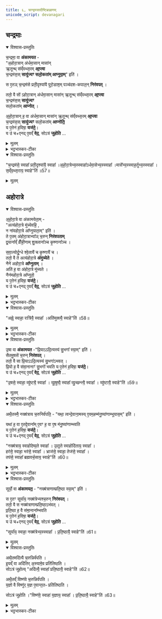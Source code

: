 ```yaml
---
title: ६, चान्द्रमसादीष्टिब्राह्मणम् 
unicode_script: devanagari
---
```


## चन्द्रमाः
<details open><summary>विश्वास-प्रस्तुतिः</summary>

च॒न्द्रमा॒ वा  **अ॑कामयत** -  
"अ॒होरा॒त्रान् अ॑र्धमा॒सान् मासा॑न्  
ऋ॒तून्थ् स॑व्ँवथ्स॒रम् **आ॒प्त्वा**  
च॒न्द्रम॑स॒स् **सायु॑ज्यꣳ सलो॒कता॑म् आप्नुया॒म्**" इति॑ ।  

स ए॒तञ् च॒न्द्रम॑से प्रती॒दृश्या॑यै पुरो॒डाश॒म् पञ्च॑दश-कपाल॒न् **निर॑वपत्** ।  

ततो॒ वै सो॑ ऽहोरा॒त्रान् अ॑र्धमा॒सान् मासा॑न् ऋ॒तून्थ् स॑व्ँवथ्स॒रम् **आ॒प्त्वा**  
च॒न्द्रम॑स॒स् **सायु॑ज्यꣳ**  
सलो॒कता॑म् **आप्नोत्** ।  

अ॒हो॒रा॒त्रान् ह॒ वा अ॑र्धमा॒सान् मासा॑न् ऋ॒तून्थ् स॑व्ँवथ्स॒रम् **आ॒प्त्वा**   
च॒न्द्रम॑स॒स् **सायु॑ज्यꣳ** सलो॒कता॑म् **आप्नोति॒**  
य ए॒तेन॑ ह॒विषा॒ **यज॑ते॒**।   
य उ॑ च+एनद् ए॒वव्ँ **वेद॒**, सोऽत्र॑ **जुहोति** …
</details>

<details><summary>मूलम्</summary>

च॒न्द्रमा॒ वा अ॑कामयत ।  
अ॒होरा॒त्रान॑र्धमा॒सान्मासा॑नृ॒तून्थ्स॑व्ँवथ्स॒रमा॒प्त्वा ।  
च॒न्द्रम॑स॒स्सायु॑ज्यꣳ सलो॒कता॑माप्नुया॒मिति॑ ।

स ए॒तञ्च॒न्द्रम॑से प्रती॒दृश्या॑यै पुरो॒डाश॒म्पञ्च॑दशकपाल॒न्निर॑वपत् ।

ततो॒ वै सो॑ऽहोरा॒त्रान॑र्धमा॒सान्मासा॑नृ॒तून्थ्स॑व्ँवथ्स॒रमा॒प्त्वा ।  
च॒न्द्रम॑स॒स्सायु॑ज्यꣳ सलो॒कता॑माप्नोत् ।

अ॒हो॒रा॒त्रान् ह॒ वा अ॑र्धमा॒सान्मासा॑नृ॒तून्थ्स॑व्ँवथ्स॒रमा॒प्त्वा ।  
च॒न्द्रम॑स॒स्सायु॑ज्यꣳ सलो॒कता॑माप्नोति ।

य ए॒तेन॑ ह॒विषा॒ यज॑ते ।  
य उ॑ चैनदे॒वव्ँ वेद॑ ।  
सोऽत्र॑ जुहोति ।
</details>

<details><summary>भट्टभास्कर-टीका</summary>

1चन्द्रमा वा इति ॥ सायुज्यं समानयोगता । सालोक्यं समानलोकता । प्रतीदृश्या तिथिः प्रतिदिनं चन्द्रमसो गत्या पृथक्त्वेन दृश्यमानत्वात् ॥
</details>


<details open><summary>विश्वास-प्रस्तुतिः</summary>

"च॒न्द्रम॑से॒ स्वाहा᳚ प्रती॒दृश्या॑यै॒ स्वाहा᳚ ।अ॒हो॒रा॒त्रेभ्य॒स्स्वाहा᳚ऽर्धमा॒सेभ्य॒स्स्वाहा᳚ ।मासे᳚भ्य॒स्स्वाह॒र्तुभ्य॒स्स्वाहा᳚ । स॒व्ँव॒थ्स॒राय॒ स्वाहे"ति॑ ॥57॥  
</details>

<details><summary>मूलम्</summary>

"च॒न्द्रम॑से॒ स्वाहा᳚ प्रती॒दृश्या॑यै॒ स्वाहा᳚ ।अ॒हो॒रा॒त्रेभ्य॒स्स्वाहा᳚ऽर्धमा॒सेभ्य॒स्स्वाहा᳚ ।मासे᳚भ्य॒स्स्वाह॒र्तुभ्य॒स्स्वाहा᳚ । स॒व्ँव॒थ्स॒राय॒ स्वाहे"ति॑ ॥57॥  

</details>

## अहोरात्रे

<details open><summary>विश्वास-प्रस्तुतिः</summary>

अ॒हो॒रा॒त्रे वा अ॑कामयेता॒म् -  
"अत्य॑होरा॒त्रे मु॑च्येवहि॒ ,  
न ना॑वहोरा॒त्रे आ᳚प्नुयाता॒म्" इति॑ ।  
ते ए॒तम् अ॑होरा॒त्राभ्या᳚ञ् च॒रुन् **निर॑वपताम्**  
द्व॒याना᳚व्ँ व्रीँही॒णाम् शु॒क्लाना᳚ञ्च कृ॒ष्णाना᳚ञ्च ।  

स॒वा॒त्योर्दु॒ग्धे  श्वे॒तायै॑ च कृ॒ष्णायै॑ च ।  
ततो॒ वै ते अत्य॑होरा॒त्रे **अ॑मुच्येते** ।  
नैने॑ अहोरा॒त्रे **आ᳚प्नुताम्** ।  
अति॑ ह॒ वा अ॑होरा॒त्रे मु॑च्यते ।  
नैन॑महोरा॒त्रे आ᳚प्नुतो॒  
य ए॒तेन॑ ह॒विषा॒ **यज॑ते॒**।   
य उ॑ च+एनद् ए॒वव्ँ **वेद॒**, सोऽत्र॑ **जुहोति** …
</details>

<details><summary>मूलम्</summary>

अ॒हो॒रा॒त्रे वा अ॑कामयेताम् ।  
अत्य॑होरा॒त्रे मु॑च्येवहि ।  
न ना॑वहोरा॒त्रे आ᳚प्नुयाता॒मिति॑ ।

ते ए॒तम॑होरा॒त्राभ्या᳚ञ्च॒रुन्निर॑वपताम् ।  
द्व॒याना᳚व्व्रीँही॒णाम् ।  
शु॒क्लाना᳚ञ्च कृ॒ष्णाना᳚ञ्च ।

स॒वा॒त्योर्दु॒ग्धे ।  
श्वे॒तायै॑ च कृ॒ष्णायै॑ च ।

ततो॒ वै ते अत्य॑होरा॒त्रे अ॑मुच्येते ।  
नैने॑ अहोरा॒त्रे आ᳚प्नुताम् ।  
अति॑ ह॒ वा अ॑होरा॒त्रे मु॑च्यते ।  
नैन॑महोरा॒त्रे आ᳚प्नुतः ।

य ए॒तेन॑ ह॒विषा॒ यज॑ते ।  
य उ॑ चैनदे॒वव्ँ वेद॑ ।  
सोऽत्र॑ जुहोति ।

अह्ने॒ स्वाहा॒ रात्रि॑यै॒ स्वाहा᳚ ।  
अति॑मुक्त्यै॒ स्वाहेति॑ ॥58॥
</details>

<details><summary>भट्टभास्कर-टीका</summary>

2अहोरात्रे इति ॥ अतिक्रम्य मुच्येवहि अहोरात्रनिबन्धनदुःखसंस्पर्शात् । न च पुनरहोरात्रे आवामाप्तुताम् ।  
</details>

<details open><summary>विश्वास-प्रस्तुतिः</summary>



"अह्ने॒ स्वाहा॒ रात्रि॑यै॒ स्वाहा᳚ ।अति॑मुक्त्यै॒ स्वाहे"ति॑ ॥58॥  
</details>

<details><summary>मूलम्</summary>

स॒वा॒त्योर्दु॒ग्धे  श्वे॒तायै॑ च कृ॒ष्णायै॑ च ।  
ततो॒ वै ते अत्य॑होरा॒त्रे अ॑मुच्येते ।  
नैने॑ अहोरा॒त्रे आ᳚प्नुताम् ।  
अति॑ ह॒ वा अ॑होरा॒त्रे मु॑च्यते ।  
नैन॑महोरा॒त्रे आ᳚प्नुतः ।  

य ए॒तेन॑ ह॒विषा॒ यज॑ते॒ य उ॑ चैनदे॒वव्ँ वेद॒ सोऽत्र॑ जुहोति । "अह्ने॒ स्वाहा॒ रात्रि॑यै॒ स्वाहा᳚ ।अति॑मुक्त्यै॒ स्वाहे"ति॑ ॥58॥  
</details>

<details><summary>भट्टभास्कर-टीका</summary>

सवात्योः गवोः दुग्धे । वत्सान्तरदोह्या मृतवत्सा, तदीया च माता सवात्यौ ; समानमकं वत्सं वात इति कृत्वा ॥
</details>



<details open><summary>विश्वास-प्रस्तुतिः</summary>

उ॒षा वा  **अ॑कामयत** -"प्रि॒याऽऽदि॒त्यस्य॑ सु॒भगा᳚ स्या॒म्" इति॑ ।  
सैतमु॒षसे॑ च॒रुन् **निर॑वपत्** ।   
ततो॒ वै सा प्रि॒याऽऽदि॒त्यस्य॑ सु॒भगा॑ऽभवत् ।  
प्रि॒यो ह॒ वै स॑मा॒नानाꣳ॑ सु॒भगो॑ भवति य ए॒तेन॑ ह॒विषा॒ **यज॑ते॒**।   
य उ॑ च+एनद् ए॒वव्ँ **वेद॒**, सोऽत्र॑ **जुहोति** …

"उ॒षसे॒ स्वाहा॒ व्यु॑ष्ट्यै॒ स्वाहा᳚ । व्यू॒षुष्यै॒ स्वाहा᳚ व्यु॒च्छन्त्यै॒ स्वाहा᳚ । व्यु॑ष्टायै॒ स्वाहे"ति॑ ॥59॥  
</details>

<details><summary>मूलम्</summary>

उ॒षा वा अ॑कामयत ।  
प्रि॒याऽऽदि॒त्यस्य॑ सु॒भगा᳚ स्या॒मिति॑ ।

सैतमु॒षसे॑ च॒रुन्निर॑वपत् ।  
ततो॒ वै सा प्रि॒याऽऽदि॒त्यस्य॑ सु॒भगा॑ऽभवत् ।  
प्रि॒यो ह॒ वै स॑मा॒नानाꣳ॑ सु॒भगो॑ भवति ।

य ए॒तेन॑ ह॒विषा॒ यज॑ते ।  
य उ॑ चैनदे॒वव्ँ वेद॑ ।  
सोऽत्र॑ जुहोति ।

उ॒षसे॒ स्वाहा॒ व्यु॑ष्ट्यै॒ स्वाहा᳚ ।  
व्यू॒षुष्यै॒ स्वाहा᳚ व्यु॒च्छन्त्यै॒ स्वाहा᳚ ।  
व्यु॑ष्टायै॒ स्वाहेति॑ ॥59॥
</details>

<details><summary>भट्टभास्कर-टीका</summary>

3व्युष्टिः, व्यूषुषी, व्युच्छन्ती, व्युष्टा इति उषसोऽवस्थाविशेषाख्या एताः ॥
</details>



<details open><summary>विश्वास-प्रस्तुतिः</summary>

अथै॒तस्मै॒ नख्ष॑त्राय च॒रुनिर्व॑पति॒ - "यथा॒ त्वन्दे॒वाना॒मस्य्  ए॒वम॒हम्म॑नु॒ष्या॑णाम्भूयास॒म्" इति॑ ।   

यथा॑ ह॒ वा ए॒तद्दे॒वाना᳚म् ए॒वꣳ ह॒ वा ए॒ष म॑नु॒ष्या॑णाम्भवति  
य ए॒तेन॑ ह॒विषा॒ **यज॑ते॒**।   
य उ॑ च+एनद् ए॒वव्ँ **वेद॒**, सोऽत्र॑ **जुहोति** …

"नख्ष॑त्राय॒ स्वाहो॑देष्य॒ते स्वाहा᳚ । उ॒द्य॒ते स्वाहोदि॑ताय॒ स्वाहा᳚ ।     
हर॑से॒ स्वाहा॒ भर॑से॒ स्वाहा᳚ । भ्राज॑से॒ स्वाहा॒ तेज॑से॒ स्वाहा᳚ ।   
तप॑से॒ स्वाहा᳚ ब्रह्मवर्च॒साय॒ स्वाहे"ति॑ ॥60॥  
</details>

<details><summary>मूलम्</summary>

अथै॒तस्मै॒ नख्ष॑त्राय च॒रुनिर्व॑पति ।  
यथा॒ त्वन्दे॒वाना॒मसि॑ ।  
ए॒वम॒हम्म॑नु॒ष्या॑णाम्भूयास॒मिति॑ ।

यथा॑ ह॒ वा ए॒तद्दे॒वाना᳚म् ।  
ए॒वꣳ ह॒ वा ए॒ष म॑नु॒ष्या॑णाम्भवति ।

य ए॒तेन॑ ह॒विषा॒ यज॑ते ।  
य उ॑ चैनदे॒वव्ँ वेद॑ ।  
सोऽत्र॑ जुहोति ।


नख्ष॑त्राय॒ स्वाहो॑देष्य॒ते स्वाहा᳚ ।  
उ॒द्य॒ते स्वाहोदि॑ताय॒ स्वाहा᳚ ।  
हर॑से॒ स्वाहा॒ भर॑से॒ स्वाहा᳚ ।  
भ्राज॑से॒ स्वाहा॒ तेज॑से॒ स्वाहा᳚ ।  
तप॑से॒ स्वाहा᳚ ब्रह्मवर्च॒साय॒ स्वाहेति॑ ॥60॥
</details>

<details><summary>भट्टभास्कर-टीका</summary>

4उदेष्यते उद्यते उदितायेति नक्षत्रावस्थाविशेषाख्याः । हरः हरणसामर्थ्यं, भरः भरणशक्तिः, भ्राजः दीप्तिः, तेजः प्रकाशः, तप ऐश्वर्यं, ब्रह्मवर्चसं ब्राह्मणबलम् ॥
</details>



<details open><summary>विश्वास-प्रस्तुतिः</summary>

सूर्यो॒ वा  **अ॑कामयत॒** - "नख्ष॑त्राणाम्प्रति॒ष्ठा स्या॒म्" इति॑ ।  

स ए॒तꣳ सूर्या॑य॒ नख्ष॑त्रेभ्यश्च॒रुन् **निर॑वपत्** ।  
ततो॒ वै स नख्ष॑त्राणाम्प्रति॒ष्ठाऽभ॑वत् ।   
प्र॒ति॒ष्ठा ह॒ वै स॑मा॒नाना᳚म्भवति  
य ए॒तेन॑ ह॒विषा॒ **यज॑ते॒**।   
य उ॑ च+एनद् ए॒वव्ँ **वेद॒**, सोऽत्र॑ **जुहोति** …


"सूर्या॑य॒ स्वाहा॒ नख्ष॑त्रेभ्य॒स्स्वाहा᳚ । प्र॒ति॒ष्ठायै॒ स्वाहे"ति॑ ॥61॥  
</details>

<details><summary>मूलम्</summary>

सूर्यो॒ वा अ॑कामयत ।  
नख्ष॑त्राणाम्प्रति॒ष्ठा स्या॒मिति॑ ।

स ए॒तꣳ सूर्या॑य॒ नख्ष॑त्रेभ्यश्च॒रुन्निर॑वपत् ।  
ततो॒ वै स नख्ष॑त्राणाम्प्रति॒ष्ठाऽभ॑वत् ।  
प्र॒ति॒ष्ठा ह॒ वै स॑मा॒नाना᳚म्भवति ।

य ए॒तेन॑ ह॒विषा॒ यज॑ते ।  
य उ॑ चैनदे॒वव्ँ वेद॑ ।  
सोऽत्र॑ जुहोति ।

सूर्या॑य॒ स्वाहा॒ नख्ष॑त्रेभ्य॒स्स्वाहा᳚ ।  
प्र॒ति॒ष्ठायै॒ स्वाहेति॑ ॥61॥
</details>



<details open><summary>विश्वास-प्रस्तुतिः</summary>

अथै॒तमदि॑त्यै च॒रुन्निर्व॑पति ।  
इ॒यव्ँ वा अदि॑तिर् अ॒स्यामे॒व प्रति॑तिष्ठति ।   
सोऽत्र॑ जुहोत्य् "अदि॑त्यै॒ स्वाहा᳚ प्रति॒ष्ठायै॒ स्वाहे"ति॑ ॥62॥  

अथै॒तव्ँ विष्ण॑वे च॒रुन्निर्व॑पति ।  
य॒ज्ञो वै विष्णु॑र् य॒ज्ञ ए॒वान्त॒तᳶ प्रति॑तिष्ठति ।  

सोऽत्र॑ जुहोति ।"विष्ण॑वे॒ स्वाहा॑ य॒ज्ञाय॒ स्वाहा᳚ । प्र॒ति॒ष्ठायै॒ स्वाहे"ति॑ ॥63॥  
</details>

<details><summary>मूलम्</summary>

अथै॒तमदि॑त्यै च॒रुन्निर्व॑पति ।  
इ॒यव्ँ वा अदि॑तिः ।  
अ॒स्यामे॒व प्रति॑तिष्ठति ।  
सोऽत्र॑ जुहोति ।  
अदि॑त्यै॒ स्वाहा᳚ प्रति॒ष्ठायै॒ स्वाहेति॑ ॥62॥

अथै॒तव्ँ विष्ण॑वे च॒रुन्निर्व॑पति ।  
य॒ज्ञो वै विष्णुः॑ ।  
य॒ज्ञ ए॒वान्त॒तᳶ प्रति॑तिष्ठति ।

सोऽत्र॑ जुहोति ।  
विष्ण॑वे॒ स्वाहा॑ य॒ज्ञाय॒ स्वाहा᳚ ।  
प्र॒ति॒ष्ठायै॒ स्वाहेति॑ ॥63॥
</details>

<details><summary>भट्टभास्कर-टीका</summary>

5-7सूर्यो नक्षत्राणां प्रतिष्ठा प्रतितिष्ठत्यस्यामिति प्रतिष्ठा ॥

इति तैत्तिरीयब्राह्मणे तृतीये प्रथमे षष्ठोऽनुवाकः ॥
प्रथमप्रश्नः समाप्तः ॥  

</details>

